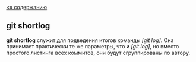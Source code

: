 [<к содержанию](./readme.md)

## git shortlog

**git shortlog** служит для подведения итогов команды *[git log]*. Она принимает практически те же параметры, что и *[git log]*, но вместо простого листинга всех коммитов, они будут сгруппированы по автору.